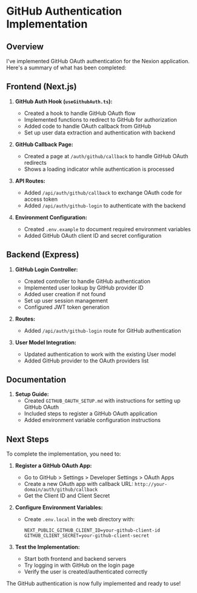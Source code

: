 # GitHub Authentication Implementation

## Overview

I've implemented GitHub OAuth authentication for the Nexion application. Here's a summary of what has been completed:

## Frontend (Next.js)

1. **GitHub Auth Hook (`useGithubAuth.ts`):**
   - Created a hook to handle GitHub OAuth flow
   - Implemented functions to redirect to GitHub for authorization
   - Added code to handle OAuth callback from GitHub
   - Set up user data extraction and authentication with backend

2. **GitHub Callback Page:**
   - Created a page at `/auth/github/callback` to handle GitHub OAuth redirects
   - Shows a loading indicator while authentication is processed

3. **API Routes:**
   - Added `/api/auth/github/callback` to exchange OAuth code for access token
   - Added `/api/auth/github-login` to authenticate with the backend

4. **Environment Configuration:**
   - Created `.env.example` to document required environment variables
   - Added GitHub OAuth client ID and secret configuration

## Backend (Express)

1. **GitHub Login Controller:**
   - Created controller to handle GitHub authentication
   - Implemented user lookup by GitHub provider ID
   - Added user creation if not found
   - Set up user session management
   - Configured JWT token generation

2. **Routes:**
   - Added `/api/auth/github-login` route for GitHub authentication

3. **User Model Integration:**
   - Updated authentication to work with the existing User model
   - Added GitHub provider to the OAuth providers list

## Documentation

1. **Setup Guide:**
   - Created `GITHUB_OAUTH_SETUP.md` with instructions for setting up GitHub OAuth
   - Included steps to register a GitHub OAuth application
   - Added environment variable configuration instructions

## Next Steps

To complete the implementation, you need to:

1. **Register a GitHub OAuth App:**
   - Go to GitHub > Settings > Developer Settings > OAuth Apps
   - Create a new OAuth app with callback URL: `http://your-domain/auth/github/callback`
   - Get the Client ID and Client Secret

2. **Configure Environment Variables:**
   - Create `.env.local` in the web directory with:
     ```
     NEXT_PUBLIC_GITHUB_CLIENT_ID=your-github-client-id
     GITHUB_CLIENT_SECRET=your-github-client-secret
     ```

3. **Test the Implementation:**
   - Start both frontend and backend servers
   - Try logging in with GitHub on the login page
   - Verify the user is created/authenticated correctly

The GitHub authentication is now fully implemented and ready to use!